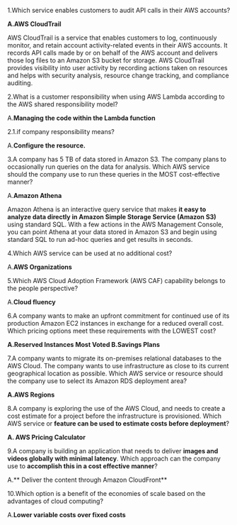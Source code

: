 1.Which service enables customers to audit API calls in their AWS accounts?

**A.AWS CloudTrail**

AWS CloudTrail is a service that enables customers to log, continuously monitor, and retain account activity-related events in their AWS accounts. It records API calls made by or on behalf of the AWS account and delivers those log files to an Amazon S3 bucket for storage. AWS CloudTrail provides visibility into user activity by recording actions taken on resources and helps with security analysis, resource change tracking, and compliance auditing.

2.What is a customer responsibility when using AWS Lambda according to the AWS shared responsibility model?

A.**Managing the code within the Lambda function**

2.1.if company responsibility means?

A.**Configure the resource.**

3.A company has 5 TB of data stored in Amazon S3. The company plans to occasionally run queries on the data for analysis.
Which AWS service should the company use to run these queries in the MOST cost-effective manner?

A.**Amazon Athena** 

Amazon Athena is an interactive query service that makes **it easy to analyze data directly in Amazon Simple Storage Service (Amazon S3)** using standard SQL. With a few actions in the AWS Management Console, you can point Athena at your data stored in Amazon S3 and begin using standard SQL to run ad-hoc queries and get results in seconds.

4.Which AWS service can be used at no additional cost?

A.**AWS Organizations**

5.Which AWS Cloud Adoption Framework (AWS CAF) capability belongs to the people perspective?

A.**Cloud fluency**

6.A company wants to make an upfront commitment for continued use of its production Amazon EC2 instances in exchange for a reduced overall cost.
Which pricing options meet these requirements with the LOWEST cost?

**A.Reserved Instances Most Voted
B.Savings Plans**

7.A company wants to migrate its on-premises relational databases to the AWS Cloud. The company wants to use infrastructure as close to its current geographical location as possible.
Which AWS service or resource should the company use to select its Amazon RDS deployment area?

**A.AWS Regions**

8.A company is exploring the use of the AWS Cloud, and needs to create a cost estimate for a project before the infrastructure is provisioned.
Which AWS service or **feature can be used to estimate costs before deployment**?

**A. AWS Pricing Calculator**

9.A company is building an application that needs to deliver **images and videos globally with minimal latency**.
Which approach can the company use to **accomplish this in a cost effective manner**?

A.** Deliver the content through Amazon CloudFront**

10.Which option is a benefit of the economies of scale based on the advantages of cloud computing?

A.**Lower variable costs over fixed costs**